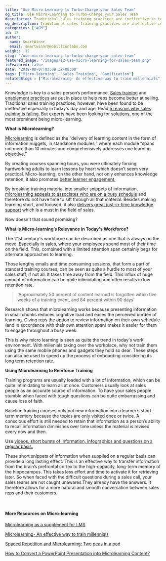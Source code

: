 ```yaml
---
title: "Use Micro-Learning to Turbo-Charge your Sales Team"
og_title: Use Micro-Learning to Turbo-Charge your Sales Team
description: Traditional sales training practices are ineffective in today's day and age. How can Micro-learning help?
og_description: Traditional sales training practices are ineffective in today's day and age. How can Micro-learning help?
categories: ["ACM"]
id: 12
author:
  name: SmartWinnr
  email: smartwinnr@mobillionlabs.com
weight: -12
slug: "/use-micro-learning-to-turbo-charge-your-sales-team"
featured_image: "/images/12-Use-micro-learning-for-sales-team.png"
isFeatured: false
date: '2018-08-07T03:09:32+08:00'
tags: ["Micro-learning", "Sales Training", "Gamification"]
relatedBlogs : ["Microlearning- An effective way to train millennials", "Microlearning as a supplement for LMS", "Training the Millennials 5 Strategies that Work", "5 Ways to make Compliance Training Fun and Engaging", "How Good Product Knowledge help Sales Teams to Sell Effectively"]
---
```



Knowledge is key to a sales person’s performance. <a href="https://www.smartwinnr.com/post/how-to-deliver-training-to-your-remote-sales-staff/" target="_blank" class="ml_custom_link"> Sales training</a> and <a href="https://www.smartwinnr.com/post/4-best-practices-to-have-a-perfect-sales-enablement-process/" target="_blank" class="ml_custom_link"> enablement practices</a> are put in place to help reps become better at selling. Traditional sales training practices, however, have been found to be ineffective especially in today's day and age. Read <a href="https://smartwinnr.com/post/5-reasons-your-sales-training-is-failing" target="_blank" class="ml_custom_link"> 5 reasons why sales training is failing</a>. But experts have been looking for solutions, one of the most prominent being micro-learning.

**What is Microlearning?**

<a href="https://www.smartwinnr.com/post/microlearning-as-a-supplement-for-lms/" target="_blank" class="ml_custom_link"> Microlearning</a> is defined as the “delivery of learning content in the form of information nuggets, in standalone modules,” where each module “spans not more than 10 minutes and comprehensively addresses one learning objective.”

By  creating courses spanning hours, you were ultimately forcing hardworking adults to learn lessons by heart which doesn’t seem very practical. Micro-learning, on the other hand, not only enhances knowledge retention, it also promotes <a href="https://www.smartwinnr.com/post/drive-engagement-in-remote-learning-in-workplaces/" target="_blank" class="ml_custom_link"> better learner engagement.</a>

By breaking training material into smaller snippets of information, <a href="https://www.smartwinnr.com/post/microlearning-an-effective-way-to-train-millennials/" target="_blank" class="ml_custom_link"> microlearning appeals to associates who are on a busy schedule</a> and therefore do not have time to sift through all that material. Besides making learning short, and focused, it also <a href="" target="_blank" class="ml_custom_link">delivers great just-in-time knowledge support</a> which is a must in the field of sales.

Now doesn't that sound promising?

**What is Micro-learning’s Relevance in Today's Workforce?**

The 21st century's workforce can be described as one that is always on the move. Especially in sales, where your employees spend most of their time on the field. This, combined with a limited attention span certainly begs for alternate approaches to learning.

Those lengthy emails and time consuming sessions, that form a part of standard training courses, can be seen as quite a hurdle to most of your sales staff, if not all. It takes time away from the field. This influx of huge amount of information can be quite intimidating and often results in low retention rate.

> 'Approximately 50 percent of content learned is forgotten within five weeks of a training event, and 84 percent within 90 days'

Research shows that microlearning works because presenting information in small chunks reduces cognitive load and eases the perceived burden of learning. Giving reps the option to review information on their own schedule (and in accordance with their own attention span) makes it easier for them to engage throughout a busy week.

This is why micro learning is seen as quite the trend in today's work environment. With millenials taking over the workplace, why not train them using the same mobile phones and gadgets they hold so dear. These steps can also be used to speed up the process of onboarding considering its long term retention rate.

**Using Microlearning to Reinforce Training**

Training programs are usually loaded with a lot of information, which can be quite intimidating to learn all at once. Customers usually look at sales people as an accurate source of information. To have your sales people stumble when faced with tough questions can be quite embarrassing and cause loss of faith.

Baseline training courses only put new information into a learner’s short-term memory because the topics are only visited once or twice. A conscious effort is still needed to retain that information as a person’s ability to recall information diminishes over time unless the material is revised every now and then.

<!-- {{ < light-green-box "Use videos, short bursts of information, infographics and questions on a regular basis." > }} -->

Use <a href="https://www.smartwinnr.com/post/improve-knowledge-proficiency-by-21-percent-through-knowledge-reinforcement/" target="_blank" class="ml_custom_link"> videos, short bursts of information, infographics and questions on a regular basis.</a>

These short snippets of information when supplied on a regular basis can provide a long lasting effect. This is an effective way to transfer information from the brain’s prefrontal cortex to the high-capacity, long-term memory of the hippocampus. This takes less effort and time to activate it for retrieving later. So when faced with the difficult questions during a sales call, your sales teams are not caught unawares.They already have the answers. It therefore allows for a more natural and smooth conversation between sales reps and their customers.

<br>

#### **More Resources on Micro-learning**

<a href="https://smartwinnr.com/post/microlearning-as-a-supplement-for-lms/" target="_blank" class="ml_custom_link"> Microlearning as a supplement for LMS</a>

<a href="https://smartwinnr.com/post/microlearning-an-effective-way-to-train-millennials/" target="_blank" class="ml_custom_link"> Microlearning- An effective way to train millennials</a>

<a href="https://smartwinnr.com/post/spaced-repetition-and-microlearning-two-peas-in-a-pod/" target="_blank" class="ml_custom_link"> Spaced Repetition and Microlearning: Two peas in a pod</a>

<a href="https://smartwinnr.com/post/how-to-convert-a-powerpoint-presentation-into-microlearning-content/" target="_blank" class="ml_custom_link"> How to Convert a PowerPoint Presentation into Microlearning Content?</a>
